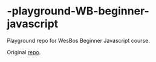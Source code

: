 # -playground-WB-beginner-javascript
Playground repo for WesBos Beginner Javascript course.

Original [repo](https://github.com/wesbos/beginner-javascript).
